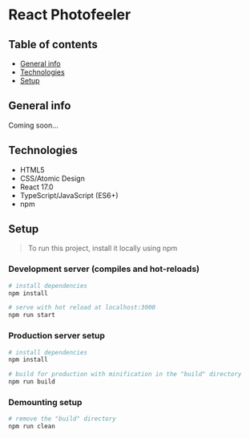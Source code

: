 # React Photofeeler

## Table of contents

- [General info](#general-info)
- [Technologies](#technologies)
- [Setup](#setup)

## General info

Coming soon...

## Technologies

- HTML5
- CSS/Atomic Design
- React 17.0
- TypeScript/JavaScript (ES6+)
- npm

## Setup

> To run this project, install it locally using npm

### Development server (compiles and hot-reloads)

```bash
# install dependencies
npm install

# serve with hot reload at localhost:3000
npm run start
```

### Production server setup

```bash
# install dependencies
npm install

# build for production with minification in the "build" directory
npm run build
```

### Demounting setup

```bash
# remove the "build" directory
npm run clean
```